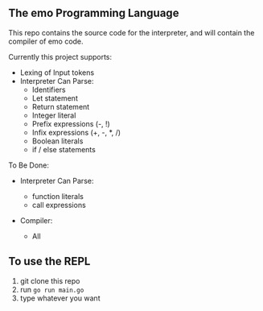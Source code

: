 ## The emo Programming Language

This repo contains the source code for the interpreter, and will contain the compiler of emo code. 

Currently this project supports: 

- Lexing of Input tokens
- Interpreter Can Parse:
  - Identifiers
  - Let statement
  - Return statement
  - Integer literal
  - Prefix expressions (-, !)
  - Infix expressions (+, -, *, /)
  - Boolean literals 
  - if / else statements

To Be Done: 
- Interpreter Can Parse:
  - function literals
  - call expressions

- Compiler: 
  - All


## To use the REPL

1. git clone this repo
2. run ```go run main.go```
3. type whatever you want